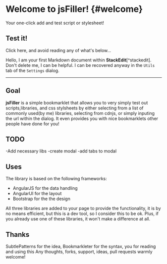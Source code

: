 Welcome to jsFiller!	{#welcome}
=====================
Your one-click add and test script or stylesheet!

Test it!
-------------

Click here, and avoid reading any of what's below...

Hello, I am your first Markdown document within **StackEdit**[^stackedit]. Don't delete me, I can be helpful. I can be recovered anyway in the `Utils` tab of the <i class="icon-cog"></i> `Settings` dialog.

----------


Goal
---------

**jsFiller** is a simple bookmarklet that allows you to very simply test out scripts,libraries, and css stylsheets by either selecting from a list of commonly used(by me) libraries, selecting from cdnjs, or simply inputing the url within the dialog.
It even provides you with nice bookmarklets other people have done for you!


TODO
--------
-Add necessary libs
-create modal
-add tabs to modal



Uses
--------
The library is based on the following frameworks:
- AngularJS for the data handling
- AngularUI for the layout
- Bootstrap for the the design

All three libraries are added to your page to provide the functionality, it is by no means efficient, but this is a dev tool, so I consider this to be ok. Plus, if you already use one of these libraries, it won't make a difference at all.

Thanks
----------
SubtlePatterns for the idea, Bookmarkleter for the syntax, you for reading and using this
Any thoughts, forks, support, ideas, pull requests warmly welcome!
